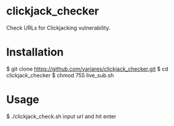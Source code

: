 # clickjack_checker
Check URLs for Clickjacking vulnerability. 

# Installation
$ git clone https://github.com/variares/clickjack_checker.git
$ cd clickjack_checker
$ chmod 755 live_sub.sh
# Usage
$ ./clickjack_check.sh
input url and hit enter
